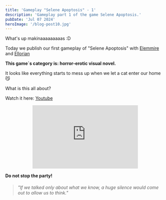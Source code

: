 ```yaml
---
title: 'Gameplay "Selene Apoptosis" - 1'
description: 'Gameplay part 1 of the game Selene Apoptosis.'
pubDate: 'Jul 07 2024'
heroImage: '/blog-post10.jpg'
---
```


What's up makinaaaaaaaaas :D

Today we publish our first gameplay of "Selene Apoptosis" with <a href="https://www.instagram.com/elemmire1988?utm_source=qr&igsh=MWgwcm84ZmxwaDVmYQ%3D%3D" target="_blank">Elemmire</a> and <a href="https://www.ellorian.es" target="_blank">Ellorian</a> 

**This game´s category is: horror-erotic visual novel.**

It looks like everything starts to mess up when we let a cat enter our home &#128572;

What is this all about?

Watch it here:
<a href="https://www.youtube.com/watch?v=PQICM7kCgzk" target="_blank">Youtube</a>

<p align="center">
    <iframe width="66%" height="200vh" src="https://www.youtube.com/embed/PQICM7kCgzk?si=AWw6psqDdTHaXHb5" title="YouTube video player" frameborder="0" allow="accelerometer; autoplay; clipboard-write; encrypted-media; gyroscope; picture-in-picture; web-share" referrerpolicy="strict-origin-when-cross-origin" allowfullscreen></iframe>
</p>

**Do not stop the party!**

> ###### "If we talked only about what we know, a huge silence would come out to allow us to think."
